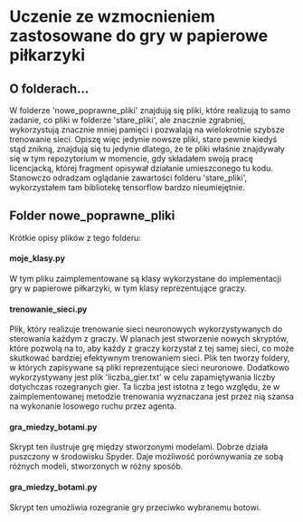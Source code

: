 # Uczenie ze wzmocnieniem zastosowane do gry w papierowe piłkarzyki

## O folderach...
W folderze 'nowe_poprawne_pliki' znajdują się pliki, które realizują to samo zadanie, co pliki w folderze 'stare_pliki', ale znacznie zgrabniej, wykorzystują znacznie mniej pamięci i pozwalają na wielokrotnie szybsze trenowanie sieci. Opiszę więc jedynie nowsze pliki, stare pewnie kiedyś stąd znikną, znajdują się tu jedynie dlatego, że te pliki właśnie znajdywały się w tym repozytorium w momencie, gdy składałem swoją pracę licencjacką, której fragment opisywał działanie umieszconego tu kodu. Stanowczo odradzam oglądanie zawartości folderu 'stare_pliki', wykorzystałem tam bibliotekę tensorflow bardzo nieumiejętnie.

## Folder nowe_poprawne_pliki
Krótkie opisy plików z tego folderu:
#### moje_klasy.py
W tym pliku zaimplementowane są klasy wykorzystane do implementacji gry w papierowe piłkarzyki, w tym klasy reprezentujące graczy.
#### trenowanie_sieci.py
Plik, który realizuje trenowanie sieci neuronowych wykorzystywanych do sterowania każdym z graczy. W planach jest stworzenie nowych skryptów, które pozwolą na to, aby każdy z graczy korzystał z tej samej sieci, co może skutkować bardziej efektywnym trenowaniem sieci. Plik ten tworzy foldery, w których zapisywane są pliki reprezentujące sieci neuronowe. Dodatkowo wykorzystywany jest plik 'liczba_gier.txt' w celu zapamiętywania liczby dotychczas rozegranych gier. Ta liczba jest istotna z tego względu, że w zaimplementowanej metodzie trenowania wyznaczana jest przez nią szansa na wykonanie losowego ruchu przez agenta. 
#### gra_miedzy_botami.py
Skrypt ten ilustruje grę między stworzonymi modelami. Dobrze działa puszczony w środowisku Spyder. Daje możliwość porównywania ze sobą różnych modeli, stworzonych w różny sposób. 
#### gra_miedzy_botami.py
Skrypt ten umożliwia rozegranie gry przeciwko wybranemu botowi.
